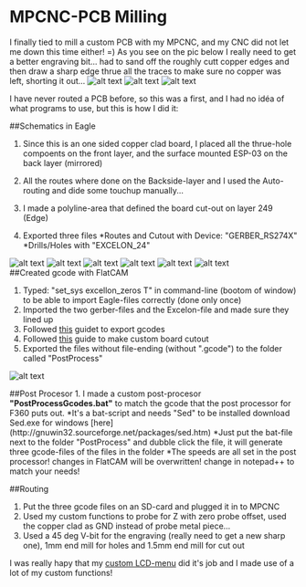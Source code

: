 # MPCNC-PCB Milling

I finally tied to mill a custom PCB with my MPCNC, and my CNC did not let me down this time either! =)
As you see on the pic below I really need to get a better engraving bit... 
had to sand off the roughly cutt copper edges and then draw a sharp edge thrue all the traces to make sure no copper was left, shorting it out...
![alt text](https://github.com/klalle/MPCNC_PCB-Engraving/blob/master/Pics/Routed.jpg)
![alt text](https://github.com/klalle/MPCNC_PCB-Engraving/blob/master/Pics/DoneFront.jpg)
![alt text](https://github.com/klalle/MPCNC_PCB-Engraving/blob/master/Pics/DoneBack.jpg)

I have never routed a PCB before, so this was a first, and I had no idéa of what programs to use, but this is how I did it: 

##Schematics in Eagle 
1. Since this is an one sided copper clad board, I placed all the thrue-hole compoents on the front layer, and the surface mounted ESP-03 on the back layer (mirrored)

2. All the routes where done on the Backside-layer and I used the Auto-routing and dide some touchup manually...
3. I made a polyline-area that defined the board cut-out on layer 249 (Edge)
4. Exported three files
	*Routes and Cutout with Device: "GERBER_RS274X"
	*Drills/Holes with "EXCELON_24"

![alt text](https://github.com/klalle/MPCNC_PCB-Engraving/blob/master/Pics/Schematics.PNG)
![alt text](https://github.com/klalle/MPCNC_PCB-Engraving/blob/master/Pics/Board_Layout.PNG)
![alt text](https://github.com/klalle/MPCNC_PCB-Engraving/blob/master/Pics/Board_Routes.PNG)
![alt text](https://github.com/klalle/MPCNC_PCB-Engraving/blob/master/Pics/Board_Cutout.PNG)
![alt text](https://github.com/klalle/MPCNC_PCB-Engraving/blob/master/Pics/CAM_1.PNG)
![alt text](https://github.com/klalle/MPCNC_PCB-Engraving/blob/master/Pics/Drills.PNG)
<br>
##Created gcode with FlatCAM
1. Typed: "set_sys excellon_zeros T" in command-line (bootom of window) to be able to import Eagle-files correctly (done only once)
2. Imported the two gerber-files and the Excelon-file and made sure they lined up
3. Followed [this](https://www.inventables.com/projects/how-to-mill-a-through-hole-pcb) guidet to export gcodes
4. Followed [this](http://caram.cl/software/flatcam/board-cutout-with-flatcam/) guide to make custom board cutout
5. Exported the files without file-ending (without ".gcode") to the folder called "PostProcess"

![alt text](https://github.com/klalle/MPCNC_PCB-Engraving/blob/master/Pics/fCam.PNG)
<p>
##Post Procesor
1. I made a custom post-procesor <b>"PostProcessGcodes.bat"</b> to match the gcode that the post processor for F360 puts out.
	*It's a bat-script and needs "Sed" to be installed download Sed.exe for windows [here](http://gnuwin32.sourceforge.net/packages/sed.htm)
	*Just put the bat-file next to the folder "PostProcess" and dubble click the file, it will generate three gcode-files of the files in the folder
	*The speeds are all set in the post processor! changes in FlatCAM will be overwritten! change in notepad++ to match your needs!

##Routing
1. Put the three gcode files on an SD-card and plugged it in to MPCNC
2. Used my custom functions to probe for Z with zero probe offset, used the copper clad as GND instead of probe metal piece...
3. Used a 45 deg V-bit for the engraving (really need to get a new sharp one), 1mm end mill for holes and 1.5mm end mill for cut out

I was really hapy that my [custom LCD-menu](https://github.com/klalle/Marlin_RC7_LCD_Customization) did it's job and I made use of a lot of my custom functions! 
